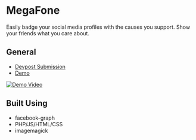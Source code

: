 # MegaFone

Easily badge your social media profiles with the causes you support. Show your friends what you care about.

## General

- [Devpost Submission](https://devpost.com/software/megaphone-aaomz)
- [Demo](https://www.youtube.com/watch?v=HzqK0-bI4GE)

[![Demo Video](http://img.youtube.com/vi/HzqK0-bI4GE/0.jpg)](http://www.youtube.com/watch?v=HzqK0-bI4GE)

## Built Using

- facebook-graph
- PHP/JS/HTML/CSS
- imagemagick

